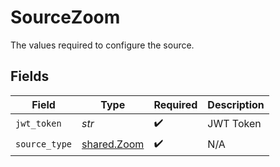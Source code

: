 # SourceZoom

The values required to configure the source.


## Fields

| Field                                      | Type                                       | Required                                   | Description                                |
| ------------------------------------------ | ------------------------------------------ | ------------------------------------------ | ------------------------------------------ |
| `jwt_token`                                | *str*                                      | :heavy_check_mark:                         | JWT Token                                  |
| `source_type`                              | [shared.Zoom](../../models/shared/zoom.md) | :heavy_check_mark:                         | N/A                                        |